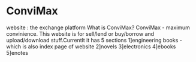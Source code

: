 # ConviMax
website : the exchange platform
What is ConviMax?
ConviMax - maximum convinience. This website is for sell/lend or buy/borrow and upload/download stuff.Currentlt it has 5 sections
1]engineering books - which is also index page of website 2]novels   3]electronics
4]ebooks  5]enotes

